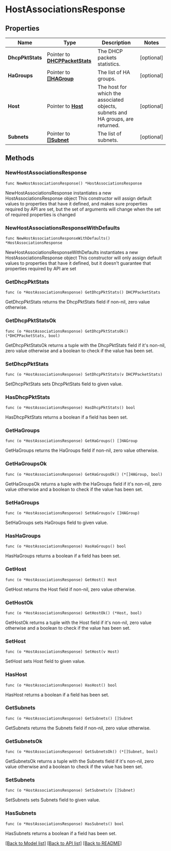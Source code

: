 # HostAssociationsResponse

## Properties

Name | Type | Description | Notes
------------ | ------------- | ------------- | -------------
**DhcpPktStats** | Pointer to [**DHCPPacketStats**](DHCPPacketStats.md) | The DHCP packets statistics. | [optional] 
**HaGroups** | Pointer to [**[]HAGroup**](HAGroup.md) | The list of HA groups. | [optional] 
**Host** | Pointer to [**Host**](Host.md) | The host for which the associated objects, subnets and HA groups, are returned. | [optional] 
**Subnets** | Pointer to [**[]Subnet**](Subnet.md) | The list of subnets. | [optional] 

## Methods

### NewHostAssociationsResponse

`func NewHostAssociationsResponse() *HostAssociationsResponse`

NewHostAssociationsResponse instantiates a new HostAssociationsResponse object
This constructor will assign default values to properties that have it defined,
and makes sure properties required by API are set, but the set of arguments
will change when the set of required properties is changed

### NewHostAssociationsResponseWithDefaults

`func NewHostAssociationsResponseWithDefaults() *HostAssociationsResponse`

NewHostAssociationsResponseWithDefaults instantiates a new HostAssociationsResponse object
This constructor will only assign default values to properties that have it defined,
but it doesn't guarantee that properties required by API are set

### GetDhcpPktStats

`func (o *HostAssociationsResponse) GetDhcpPktStats() DHCPPacketStats`

GetDhcpPktStats returns the DhcpPktStats field if non-nil, zero value otherwise.

### GetDhcpPktStatsOk

`func (o *HostAssociationsResponse) GetDhcpPktStatsOk() (*DHCPPacketStats, bool)`

GetDhcpPktStatsOk returns a tuple with the DhcpPktStats field if it's non-nil, zero value otherwise
and a boolean to check if the value has been set.

### SetDhcpPktStats

`func (o *HostAssociationsResponse) SetDhcpPktStats(v DHCPPacketStats)`

SetDhcpPktStats sets DhcpPktStats field to given value.

### HasDhcpPktStats

`func (o *HostAssociationsResponse) HasDhcpPktStats() bool`

HasDhcpPktStats returns a boolean if a field has been set.

### GetHaGroups

`func (o *HostAssociationsResponse) GetHaGroups() []HAGroup`

GetHaGroups returns the HaGroups field if non-nil, zero value otherwise.

### GetHaGroupsOk

`func (o *HostAssociationsResponse) GetHaGroupsOk() (*[]HAGroup, bool)`

GetHaGroupsOk returns a tuple with the HaGroups field if it's non-nil, zero value otherwise
and a boolean to check if the value has been set.

### SetHaGroups

`func (o *HostAssociationsResponse) SetHaGroups(v []HAGroup)`

SetHaGroups sets HaGroups field to given value.

### HasHaGroups

`func (o *HostAssociationsResponse) HasHaGroups() bool`

HasHaGroups returns a boolean if a field has been set.

### GetHost

`func (o *HostAssociationsResponse) GetHost() Host`

GetHost returns the Host field if non-nil, zero value otherwise.

### GetHostOk

`func (o *HostAssociationsResponse) GetHostOk() (*Host, bool)`

GetHostOk returns a tuple with the Host field if it's non-nil, zero value otherwise
and a boolean to check if the value has been set.

### SetHost

`func (o *HostAssociationsResponse) SetHost(v Host)`

SetHost sets Host field to given value.

### HasHost

`func (o *HostAssociationsResponse) HasHost() bool`

HasHost returns a boolean if a field has been set.

### GetSubnets

`func (o *HostAssociationsResponse) GetSubnets() []Subnet`

GetSubnets returns the Subnets field if non-nil, zero value otherwise.

### GetSubnetsOk

`func (o *HostAssociationsResponse) GetSubnetsOk() (*[]Subnet, bool)`

GetSubnetsOk returns a tuple with the Subnets field if it's non-nil, zero value otherwise
and a boolean to check if the value has been set.

### SetSubnets

`func (o *HostAssociationsResponse) SetSubnets(v []Subnet)`

SetSubnets sets Subnets field to given value.

### HasSubnets

`func (o *HostAssociationsResponse) HasSubnets() bool`

HasSubnets returns a boolean if a field has been set.


[[Back to Model list]](../README.md#documentation-for-models) [[Back to API list]](../README.md#documentation-for-api-endpoints) [[Back to README]](../README.md)


